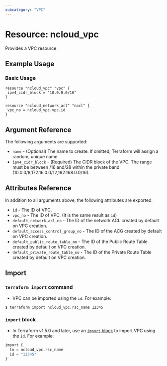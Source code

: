 ```yaml
---
subcategory: "VPC"
---
```



# Resource: ncloud_vpc

Provides a VPC resource.

## Example Usage

### Basic Usage

```hcl
resource "ncloud_vpc" "vpc" {
 ipv4_cidr_block = "10.0.0.0/16"
}

resource "ncloud_network_acl" "nacl" {
 vpc_no = ncloud_vpc.vpc.id
}
```

## Argument Reference

The following arguments are supported:

* `name` - (Optional) The name to create. If omitted, Terraform will assign a random, unique name.
* `ipv4_cidr_block` - (Required) The CIDR block of the VPC. The range must be between /16 and/28 within the private band (10.0.0/8,172.16.0.0/12,192.168.0.0/16).

## Attributes Reference

In addition to all arguments above, the following attributes are exported:

* `id` - The ID of VPC.
* `vpc_no` - The ID of VPC. (It is the same result as `id`)
* `default_network_acl_no` - The ID of the network ACL created by default on VPC creation.
* `default_access_control_group_no` - The ID of the ACG created by default on VPC creation.
* `default_public_route_table_no` - The ID of the Public Route Table created by default on VPC creation.
* `default_private_route_table_no` - The ID of the Private Route Table created by default on VPC creation.

## Import

### `terraform import` command

* VPC can be imported using the `id`. For example:

```console
$ terraform import ncloud_vpc.rsc_name 12345
```

### `import` block

* In Terraform v1.5.0 and later, use an [`import` block](https://developer.hashicorp.com/terraform/language/import) to import VPC using the `id`. For example:

```terraform
import {
  to = ncloud_vpc.rsc_name
  id = "12345"
}
```
